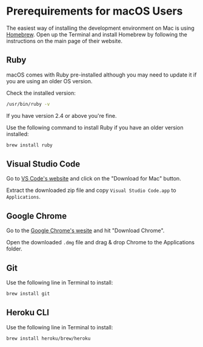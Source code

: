 # Prerequirements for macOS Users

The easiest way of installing the development environment on Mac is using
[Homebrew](https://brew.sh/). Open up the Terminal and install Homebrew by
following the instructions on the main page of their website.

## Ruby

macOS comes with Ruby pre-installed although you may need to update it if you
are using an older OS version.

Check the installed version:

```bash
/usr/bin/ruby -v
```

If you have version 2.4 or above you're fine.

Use the following command to install Ruby if you have an older version
installed:

```bash
brew install ruby
```

## Visual Studio Code

Go to [VS Code's website](https://code.visualstudio.com/) and click on the
"Download for Mac" button.

Extract the downloaded zip file and copy `Visual Studio Code.app` to
`Applications`.

## Google Chrome

Go to the [Google Chrome's wesite](https://www.google.com/chrome/) and hit
"Download Chrome".

Open the downloaded `.dmg` file and drag & drop Chrome to the Applications
folder.

## Git

Use the following line in Terminal to install:

```bash
brew install git
```

## Heroku CLI

Use the following line in Terminal to install:

```bash
brew install heroku/brew/heroku
```
